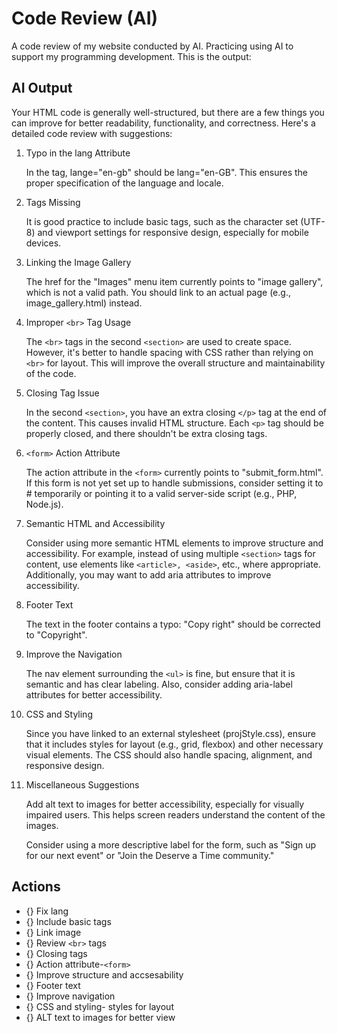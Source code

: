 # Code Review (AI)
A code review of my website conducted by AI. Practicing using AI to support my programming development. This is the output:

## AI Output

Your HTML code is generally well-structured, but there are a few things you can improve for better readability, functionality, and correctness. Here's a detailed code review with suggestions:

1. Typo in the lang Attribute

    In the <html> tag, lange="en-gb" should be lang="en-GB". This ensures the proper specification of the language and locale.

2. <meta> Tags Missing

    It is good practice to include basic <meta> tags, such as the character set (UTF-8) and viewport settings for responsive design, especially for mobile devices.

3. Linking the Image Gallery

    The href for the "Images" menu item currently points to "image gallery", which is not a valid path. You should link to an actual page (e.g., image_gallery.html) instead.

4. Improper `<br>` Tag Usage

    The `<br>` tags in the second `<section>` are used to create space. However, it's better to handle spacing with CSS rather than relying on `<br>` for layout. This will improve the overall structure and maintainability of the code.

5. Closing Tag Issue

    In the second `<section>`, you have an extra closing `</p>` tag at the end of the content. This causes invalid HTML structure. Each `<p>` tag should be properly closed, and there shouldn't be extra closing tags.

6. `<form>` Action Attribute

    The action attribute in the `<form>` currently points to "submit_form.html". If this form is not yet set up to handle submissions, consider setting it to # temporarily or pointing it to a valid server-side script (e.g., PHP, Node.js).

7. Semantic HTML and Accessibility

    Consider using more semantic HTML elements to improve structure and accessibility. For example, instead of using multiple `<section>` tags for content, use elements like `<article>, <aside>`, etc., where appropriate. Additionally, you may want to add aria attributes to improve accessibility.

8. Footer Text

    The text in the footer contains a typo: "Copy right" should be corrected to "Copyright".

9. Improve the Navigation

    The nav element surrounding the `<ul>` is fine, but ensure that it is semantic and has clear labeling. Also, consider adding aria-label attributes for better accessibility.

10. CSS and Styling

    Since you have linked to an external stylesheet (projStyle.css), ensure that it includes styles for layout (e.g., grid, flexbox) and other necessary visual elements. The CSS should also handle spacing, alignment, and responsive design.

11. Miscellaneous Suggestions

    Add alt text to images for better accessibility, especially for visually impaired users. This helps screen readers understand the content of the images. 

    Consider using a more descriptive label for the form, such as "Sign up for our next event" or "Join the Deserve a Time community."


## Actions

- {} Fix lang
- {} Include basic tags
- {} Link image
- {} Review `<br>` tags
- {} Closing tags
- {} Action attribute-`<form>`
- {} Improve structure and accsesability
- {} Footer text
- {} Improve navigation
- {} CSS and styling- styles for layout
- {} ALT text to images for better view